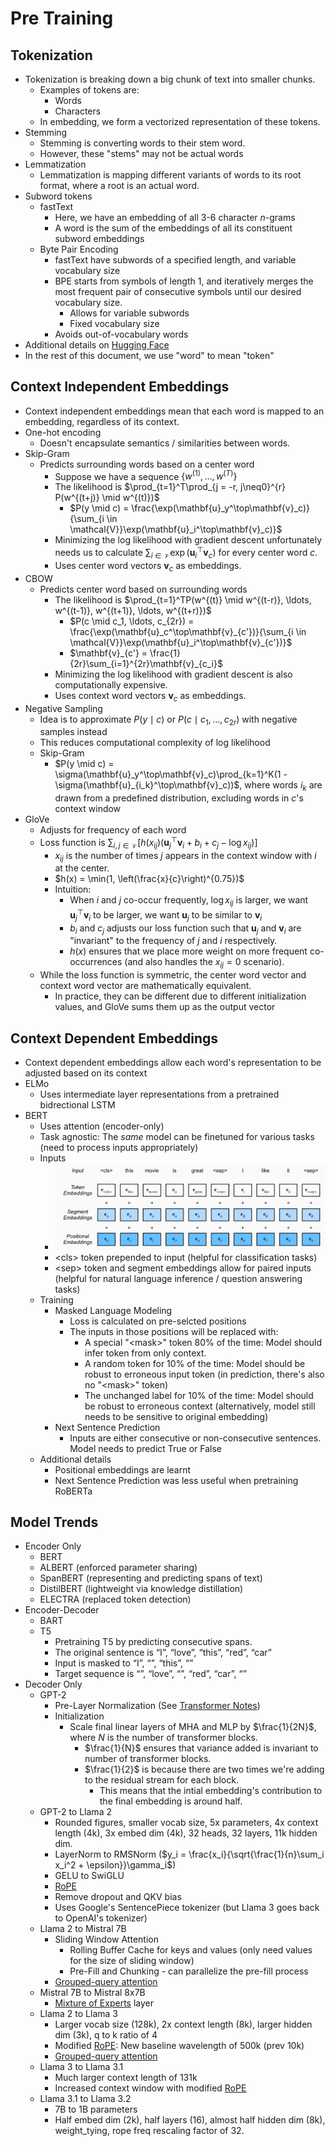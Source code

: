 # Pre Training

## Tokenization
- Tokenization is breaking down a big chunk of text into smaller chunks. 
  - Examples of tokens are:
    - Words
    - Characters
  - In embedding, we form a vectorized representation of these tokens.
- Stemming 
  - Stemming is converting words to their stem word.
  - However, these "stems" may not be actual words
- Lemmatization 
  - Lemmatization is mapping different variants of words to its root format, where a root is an actual word.
- Subword tokens
  - fastText
    - Here, we have an embedding of all 3-6 character $n$-grams
    - A word is the sum of the embeddings of all its constituent subword embeddings
  - Byte Pair Encoding
    - fastText have subwords of a specified length, and variable vocabulary size
    - BPE starts from symbols of length 1, and iteratively merges the most frequent pair of consecutive symbols until our desired vocabulary size.
      - Allows for variable subwords
      - Fixed vocabulary size
    - Avoids out-of-vocabulary words
- Additional details on [Hugging Face](https://huggingface.co/learn/nlp-course/en/chapter6/1)
- In the rest of this document, we use "word" to mean "token"

## Context Independent Embeddings

- Context independent embeddings mean that each word is mapped to an embedding, regardless of its context.
- One-hot encoding
  - Doesn't encapsulate semantics / similarities between words.
- Skip-Gram
  - Predicts surrounding words based on a center word
    - Suppose we have a sequence $\{w^{(1)}, \ldots, w^{(T)}\}$
    - The likelihood is $\prod_{t=1}^T\prod_{j = -r, j\neq0}^{r} P(w^{(t+j)} \mid w^{(t)})$
      - $P(y \mid c) = \frac{\exp(\mathbf{u}_y^\top\mathbf{v}_c)}{\sum_{i \in \mathcal{V}}\exp(\mathbf{u}_i^\top\mathbf{v}_c)}$
    - Minimizing the log likelihood with gradient descent unfortunately needs us to calculate $\sum_{i \in \mathcal{V}}\exp(\mathbf{u}_i^\top\mathbf{v}_c)$ for every center word $c$.
    - Uses center word vectors $\mathbf{v}_c$ as embeddings. 
- CBOW
  - Predicts center word based on surrounding words
    - The likelihood is $\prod_{t=1}^TP(w^{(t)} \mid w^{(t-r)}, \ldots, w^{(t-1)}, w^{(t+1)}, \ldots, w^{(t+r)})$
      - $P(c \mid c_1, \ldots, c_{2r}) = \frac{\exp(\mathbf{u}_c^\top\mathbf{v}_{c'})}{\sum_{i \in \mathcal{V}}\exp(\mathbf{u}_i^\top\mathbf{v}_{c'})}$
      - $\mathbf{v}_{c'} = \frac{1}{2r}\sum_{i=1}^{2r}\mathbf{v}_{c_i}$
    - Minimizing the log likelihood with gradient descent is also computationally expensive.
    - Uses context word vectors $\mathbf{v}_c$ as embeddings. 
- Negative Sampling
  - Idea is to approximate $P(y \mid c)$ or $P(c \mid c_1, \ldots, c_{2r})$ with negative samples instead
  - This reduces computational complexity of log likelihood
  - Skip-Gram
    - $P(y \mid c) = \sigma(\mathbf{u}_y^\top\mathbf{v}_c)\prod_{k=1}^K(1 - \sigma(\mathbf{u}_{i_k}^\top\mathbf{v}_c))$, where words $i_k$ are drawn from a predefined distribution, excluding words in $c$'s context window
- GloVe
  - Adjusts for frequency of each word
  - Loss function is $\sum_{i, j \in \mathcal{V}} \left[h(x_{ij})(\mathbf{u}_j^\top\mathbf{v}_i + b_i + c_j - \log x_{ij})\right]$
    - $x_{ij}$ is the number of times $j$ appears in the context window with $i$ at the center. 
    - $h(x) = \min(1, \left(\frac{x}{c}\right)^{0.75})$
    - Intuition:
      - When $i$ and $j$ co-occur frequently, $\log x_{ij}$ is larger, we want $\mathbf{u}_j^\top\mathbf{v}_i$ to be larger, we want $\mathbf{u}_j$ to be similar to $\mathbf{v}_i$
      - $b_i$ and $c_j$ adjusts our loss function such that $\mathbf{u}_j$ and $\mathbf{v}_i$ are "invariant" to the frequency of $j$ and $i$ respectively. 
      - $h(x)$ ensures that we place more weight on more frequent co-occurrences (and also handles the $x_{ij} = 0$ scenario).
  - While the loss function is symmetric, the center word vector and context word vector are mathematically equivalent. 
    - In practice, they can be different due to different initialization values, and GloVe sums them up as the output vector

## Context Dependent Embeddings
- Context dependent embeddings allow each word's representation to be adjusted based on its context
- ELMo
  - Uses intermediate layer representations from a pretrained bidrectional LSTM
- BERT
  - Uses attention (encoder-only)
  - Task agnostic: The _same_ model can be finetuned for various tasks (need to process inputs appropriately)
  - Inputs
    - ![bert_input.png](bert_input.png)
    - \<cls\> token prepended to input (helpful for classification tasks)
    - \<sep\> token and segment embeddings allow for paired inputs (helpful for natural language inference / question answering tasks)
  - Training
    - Masked Language Modeling
      - Loss is calculated on pre-selcted positions
      - The inputs in those positions will be replaced with:
        - A special "\<mask>" token 80% of the time: Model should infer token from only context. 
        - A random token for 10% of the time: Model should be robust to erroneous input token (in prediction, there's also no "\<mask>" token)
        - The unchanged label for 10% of the time: Model should be robust to erroneous context (alternatively, model still needs to be sensitive to original embedding)
    - Next Sentence Prediction
      - Inputs are either consecutive or non-consecutive sentences. Model needs to predict True or False
  - Additional details
    - Positional embeddings are learnt
    - Next Sentence Prediction was less useful when pretraining RoBERTa

## Model Trends
- Encoder Only
  - BERT
  - ALBERT (enforced parameter sharing)
  - SpanBERT (representing and predicting spans of text)
  - DistilBERT (lightweight via knowledge distillation) 
  - ELECTRA (replaced token detection)
- Encoder-Decoder
  - BART
  - T5
    - Pretraining T5 by predicting consecutive spans. 
    - The original sentence is “I”, “love”, “this”, “red”, “car”
    - Input is masked to “I”, “<X>”, “this”, “<Y>”
    - Target sequence is “<X>”, “love”, “<Y>”, “red”, “car”, “<Z>”
- Decoder Only
  - GPT-2
    - Pre-Layer Normalization (See [Transformer Notes](../08_attention_transformers/notes.md))
    - Initialization
      - Scale final linear layers of MHA and MLP by $\frac{1}{2N}$, where $N$ is the number of transformer blocks.
        - $\frac{1}{N}$ ensures that variance added is invariant to number of transformer blocks.
        - $\frac{1}{2}$ is because there are two times we're adding to the residual stream for each block.
          - This means that the intial embedding's contribution to the final embedding is around half. 
  - GPT-2 to Llama 2
    - Rounded figures, smaller vocab size, 5x parameters, 4x context length (4k), 3x embed dim (4k), 32 heads, 32 layers, 11k hidden dim.
    - LayerNorm to RMSNorm ($y_i = \frac{x_i}{\sqrt{\frac{1}{n}\sum_i x_i^2 + \epsilon}}\gamma_i$)
    - GELU to SwiGLU
    - [RoPE](../08_attention_transformers/notes.md)
    - Remove dropout and QKV bias
    - Uses Google's SentencePiece tokenizer (but Llama 3 goes back to OpenAI's tokenizer)
  - Llama 2 to Mistral 7B
    - Sliding Window Attention 
      - Rolling Buffer Cache for keys and values (only need values for the size of sliding window)
      - Pre-Fill and Chunking - can parallelize the pre-fill process
    - [Grouped-query attention](../08_attention_transformers/notes.md)
  - Mistral 7B to Mistral 8x7B
    - [Mixture of Experts](https://huggingface.co/blog/moe#what-is-a-mixture-of-experts-moe) layer
  - Llama 2 to Llama 3
    - Larger vocab size (128k), 2x context length (8k), larger hidden dim (3k), q to k ratio of 4
    - Modified [RoPE](../08_attention_transformers/notes.md): New baseline wavelength of 500k (prev 10k)
    - [Grouped-query attention](../08_attention_transformers/notes.md)
  - Llama 3 to Llama 3.1
    - Much larger context length of 131k
    - Increased context window with modified [RoPE](../08_attention_transformers/notes.md)
  - Llama 3.1 to Llama 3.2
    - 7B to 1B parameters
    - Half embed dim (2k), half layers (16), almost half hidden dim (8k), weight_tying, rope freq rescaling factor of 32. 
  